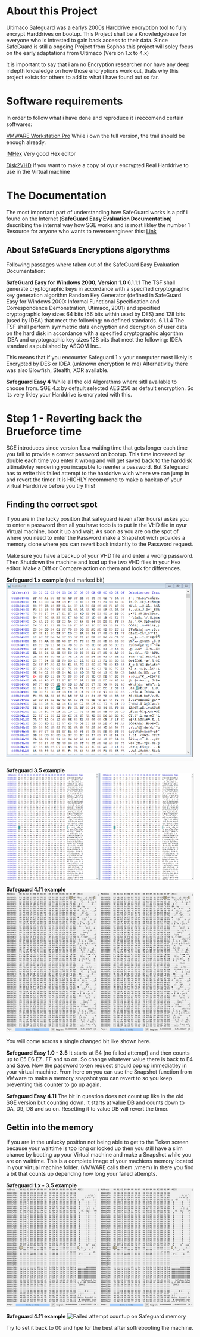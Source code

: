 # About this Project
Ultimaco Safeguard was a earlys 2000s Harddrive encryption tool to fully encrypt Harddrives on bootup. This Project shall be a Knowledgebase for everyone who is intrested to gain back access to their data. 
Since SafeGuard is still a ongoing Project from Sophos this project will soley focus on the early adaptations from Ultimaco (Version 1.x to 4.x)

it is important to say that i am no Encryption researcher nor have any deep indepth knowledge on how those encryptions work out, thats why this project exists for others to add to what i have found out so far.

# Software requirements
In order to follow what i have done and reproduce it i reccomend certain softwares:

[VMWARE Workstation Pro](https://www.vmware.com/products/workstation-pro.html)
While i own the full version, the trail should be enough already.

[IMHex](https://github.com/WerWolv/ImHex)
Very good Hex editor

[Disk2VHD](https://learn.microsoft.com/en-us/sysinternals/downloads/disk2vhd)
If you want to make a copy of oyur encrypted Real Harddrive to use in the Virtual machine

# The Documentation
The most important part of understanding how SafeGuard works is a pdf i found on the Internet (**SafeGuard Easy Evaluation Documentation**) describing the internal way how SGE works and is most likley the number 1 Resource for anyone who wants to reverseengineer this:
[Link](https://www.commoncriteriaportal.org/files/epfiles/0176b.pdf)

## About SafeGuards Encryptions algorythms
Following passages where taken out of the  SafeGuard Easy Evaluation Documentation:

**SafeGuard Easy for Windows 2000, Version 1.0** 
6.1.1.1
The TSF shall generate cryptographic keys in accordance with a specified cryptographic key
generation algorithm Random Key Generator (defined in SafeGuard Easy for Windows 2000:
Informal Functional Specification and Correspondence Demonstration, Utimaco, 2001) and
specified cryptographic key sizes 64 bits (56 bits within used by DES) and 128 bits (used by
IDEA) that meet the following: no defined standards.
6.1.1.4
The TSF shall perform symmetric data encryption and decryption of user data on the hard
disk in accordance with a specified cryptographic algorithm IDEA and cryptographic key
sizes 128 bits that meet the following: IDEA standard as published by ASCOM Inc..

This means that if you encounter Safeguard 1.x your computer most likely is Encrypted by DES or IDEA (unknown encryption to me)
Alternativley there was also Blowfish, Stealth, XOR  available.

**Safeguard Easy 4**
While all the old Algorathms where sitll available to choose from. SGE 4.x by default selected AES 256 as default encryption. So its very likley your Harddrive is encrypted with this.

# Step 1 - Reverting back the Brueforce time
SGE introduces since version 1.x a waiting time that gets longer each time you fail to provide a correct password on bootup. This time increased by double each time you enter it wrong and will get saved back to the harddisk ultimativley rendering you incapable to reenter a password. But Safeguard has to write this failed attempt to the harddrive wich where we can jump in and revert the timer.
It is HIGHLY recommend to make a backup of your virtual Harddrive before you  try this!

## Finding the correct spot
If you are in the lucky position that safeguard (even after hours) askes you to enter a password then all you have todo is to put in 
the VHD file in oyur Virtual machine, boot it up and wait. As soon as you are on the spot of where you need to enter the Password make a Snapshot wich provides a memory clone where you can revert back instantly to the Password request.

Make sure you have a backup of your VHD file and enter a wrong password. Then Shutdown the machine and load up the two VHD files in your Hex editor. Make a Diff or Compare action on them and look for differences.

**Safeguard 1.x example** (red marked bit)
![Failed attempt countup on Safeguard 1.x](Reset-Safeguard-waiting-period-SGE1.png)

**Safeguard 3.5 example**
![Failed attempt countup on Safeguard 3.5](Reset-Safeguard-waiting-period-SGE35.png)

**Safeguard 4.11 example**
![Failed attempt countup on Safeguard 3.5](Reset-Safeguard-waiting-period-SGE411.png)

You will come across a single changed bit like shown here. 

**Safeguard Easy 1.0 - 3.5**
It starts at E4 (no failed attempt) and then counts up to E5 E6 E7...FF and so on. So change whatever value there is back to E4 and Save. Now the password token request should pop up immediatley in your virtual machine.
From here on you can use the Snapshot function from VMware to make a memory snapshot you can revert to so you keep preventing this counter to go up again.

**Safeguard Easy 4.11**
The bit in question does not count up like in the old SGE version but counting down. It starts at value DB and counts down to DA, D9, D8 and so on.
Resetting it to value DB will revert the timer. 

## Gettin into the memory
If you are in the unlucky position not being able to get to the Token screen because your waittime is too long or locked up then you still have a slim chance by booting up your Virtual machine and make a Snapshot while you are on waittime. This is a complete image of your machiens memory located in your virtual machine folder. (VMWARE calls them .vmem) 
In there you find a bit that counts up depending how long your failed attempts.

**Safeguard 1.x - 3.5 example**
![Failed attempt countup on Safeguard memory](SG1-SGE35-Memory-waittimebit.png)

**Safeguard 4.11 example**
![Failed attempt countup on Safeguard memory](SGE411-Memory-waittimebit.png.png)

Try to set it back to 00 and hpe for the best after softrebooting the machine. 

